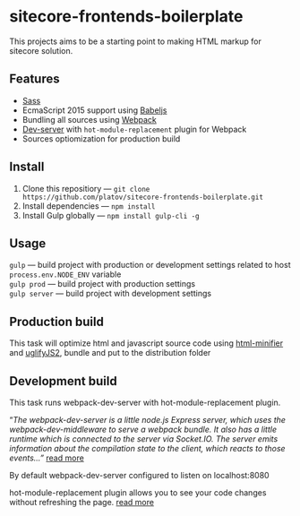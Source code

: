 # sitecore-frontends-boilerplate
This projects aims to be a starting point to making HTML markup for sitecore solution.

## Features
* [Sass](http://sass-lang.com/)
* EcmaScript 2015 support using [Babeljs](https://babeljs.io/)
* Bundling all sources using [Webpack](https://webpack.github.io/)
* [Dev-server](https://webpack.github.io/docs/webpack-dev-server.html) with `hot-module-replacement` plugin for Webpack
* Sources optiomization for production build

## Install
1. Clone this repositiory &mdash; `git clone https://github.com/platov/sitecore-frontends-boilerplate.git`
1. Install dependencies &mdash; `npm install`
1. Install Gulp globally &mdash; `npm install gulp-cli -g`

## Usage
`gulp` &mdash; build project with production or development settings related to host ```process.env.NODE_ENV``` variable  
`gulp prod` &mdash; build project with production settings  
`gulp server` &mdash; build project with development settings 

## Production build
This task will optimize html and javascript source code using [html-minifier](https://github.com/kangax/html-minifier) and [uglifyJS2](https://github.com/mishoo/UglifyJS2), bundle and put to the distribution folder

## Development build
This task runs webpack-dev-server with hot-module-replacement plugin.  
  
“_The webpack-dev-server is a little node.js Express server, which uses the webpack-dev-middleware to serve a webpack bundle. It also has a little runtime which is connected to the server via Socket.IO. The server emits information about the compilation state to the client, which reacts to those events...”_  [read more](https://webpack.github.io/docs/webpack-dev-server.html) 
  
By default webpack-dev-server configured to listen on localhost:8080  
  
hot-module-replacement plugin allows you to see your code changes without refreshing the page. [read more](https://webpack.github.io/docs/hot-module-replacement.html)
